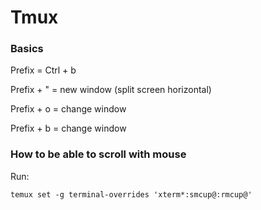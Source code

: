 
# Tmux

### Basics
Prefix = Ctrl + b

Prefix + " = new window (split screen horizontal)

Prefix + o = change window

Prefix + b = change window

### How to be able to scroll with mouse
Run:
```
temux set -g terminal-overrides 'xterm*:smcup@:rmcup@'
```
